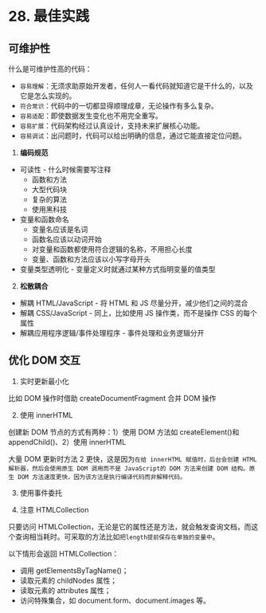 # 28. 最佳实践

## 可维护性

什么是可维护性高的代码：

- `容易理解`：无须求助原始开发者，任何人一看代码就知道它是干什么的，以及它是怎么实现的。
- `符合常识`：代码中的一切都显得顺理成章，无论操作有多么复杂。
- `容易适配`：即使数据发生变化也不用完全重写。
- `容易扩展`：代码架构经过认真设计，支持未来扩展核心功能。
- `容易调试`：出问题时，代码可以给出明确的信息，通过它能直接定位问题。

1. **编码规范**

- 可读性 - 什么时候需要写注释
  - 函数和方法
  - 大型代码块
  - 复杂的算法
  - 使用黑科技
- 变量和函数命名
  - 变量名应该是名词
  - 函数名应该以动词开始
  - 对变量和函数都使用符合逻辑的名称，不用担心长度
  - 变量、函数和方法应该以小写字母开头
- 变量类型透明化 - 变量定义时就通过某种方式指明变量的值类型

2. **松散耦合**

- 解耦 HTML/JavaScript - 将 HTML 和 JS 尽量分开，减少他们之间的混合
- 解耦 CSS/JavaScript - 同上，比如使用 JS 操作类，而不是操作 CSS 的每个属性
- 解耦应用程序逻辑/事件处理程序 - 事件处理和业务逻辑分开

## 优化 DOM 交互

1. 实时更新最小化

比如 DOM 操作时借助 createDocumentFragment 合并 DOM 操作

2. 使用 innerHTML

创建新 DOM 节点的方式有两种：1）使用 DOM 方法如 createElement()和 appendChild()、2）使用 innerHTML

大量 DOM 更新时方法 2 更快，这是因为`在给 innerHTML 赋值时，后台会创建 HTML 解析器，然后会使用原生 DOM 调用而不是 JavaScript的 DOM 方法来创建 DOM 结构。原生 DOM 方法速度更快，因为该方法是执行编译代码而非解释代码。`

3. 使用事件委托

4. 注意 HTMLCollection

只要访问 HTMLCollection，无论是它的属性还是方法，就会触发查询文档，而这个查询相当耗时。可采取的方法比如`把length提前保存在单独的变量中`。

以下情形会返回 HTMLCollection：

- 调用 getElementsByTagName()；
- 读取元素的 childNodes 属性；
- 读取元素的 attributes 属性；
- 访问特殊集合，如 document.form、document.images 等。
